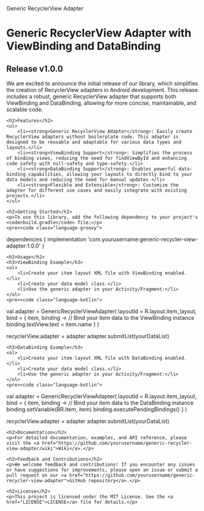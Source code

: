 <!DOCTYPE html>
<html lang="en">
<head>
    <meta charset="UTF-8">
    <meta name="viewport" content="width=device-width, initial-scale=1.0">
    Generic RecyclerView Adapter
</head>
<body>
    <h1>Generic RecyclerView Adapter with ViewBinding and DataBinding</h1>
    <h2>Release v1.0.0</h2>
    <p>We are excited to announce the initial release of our library, which simplifies the creation of RecyclerView adapters in Android development. This release includes a robust, generic RecyclerView adapter that supports both ViewBinding and DataBinding, allowing for more concise, maintainable, and scalable code.</p>

    <h2>Features</h2>
    <ul>
        <li><strong>Generic RecyclerView Adapter</strong>: Easily create RecyclerView adapters without boilerplate code. This adapter is designed to be reusable and adaptable for various data types and layouts.</li>
        <li><strong>ViewBinding Support</strong>: Simplifies the process of binding views, reducing the need for findViewById and enhancing code safety with null-safety and type-safety.</li>
        <li><strong>DataBinding Support</strong>: Enables powerful data-binding capabilities, allowing your layouts to directly bind to your data models and reducing the need for manual updates.</li>
        <li><strong>Flexible and Extensible</strong>: Customize the adapter for different use cases and easily integrate with existing projects.</li>
    </ul>

    <h2>Getting Started</h2>
    <p>To use this library, add the following dependency to your project's <code>build.gradle</code> file:</p>
    <pre><code class="language-groovy">
dependencies {
    implementation 'com.yourusername:generic-recycler-view-adapter:1.0.0'
}
    </code></pre>

    <h2>Usage</h2>
    <h3>ViewBinding Example</h3>
    <ol>
        <li>Create your item layout XML file with ViewBinding enabled.</li>
        <li>Create your data model class.</li>
        <li>Use the generic adapter in your Activity/Fragment:</li>
    </ol>
    <pre><code class="language-kotlin">
val adapter = GenericRecyclerViewAdapter(
    layoutId = R.layout.item_layout,
    bind = { item, binding ->
        // Bind your item data to the ViewBinding instance
        binding.textView.text = item.name
    }
)

recyclerView.adapter = adapter
adapter.submitList(yourDataList)
    </code></pre>

    <h3>DataBinding Example</h3>
    <ol>
        <li>Create your item layout XML file with DataBinding enabled.</li>
        <li>Create your data model class.</li>
        <li>Use the generic adapter in your Activity/Fragment:</li>
    </ol>
    <pre><code class="language-kotlin">
val adapter = GenericRecyclerViewAdapter(
    layoutId = R.layout.item_layout,
    bind = { item, binding ->
        // Bind your item data to the DataBinding instance
        binding.setVariable(BR.item, item)
        binding.executePendingBindings()
    }
)

recyclerView.adapter = adapter
adapter.submitList(yourDataList)
    </code></pre>

    <h2>Documentation</h2>
    <p>For detailed documentation, examples, and API reference, please visit the <a href="https://github.com/yourusername/generic-recycler-view-adapter/wiki">Wiki</a>.</p>

    <h2>Feedback and Contributions</h2>
    <p>We welcome feedback and contributions! If you encounter any issues or have suggestions for improvements, please open an issue or submit a pull request on our <a href="https://github.com/yourusername/generic-recycler-view-adapter">GitHub repository</a>.</p>

    <h2>License</h2>
    <p>This project is licensed under the MIT License. See the <a href="LICENSE">LICENSE</a> file for details.</p>
</body>
</html>
